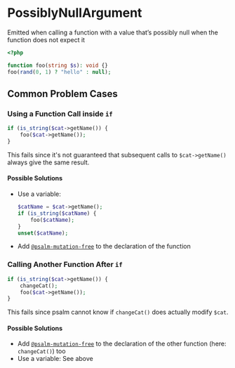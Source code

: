 # PossiblyNullArgument

Emitted when calling a function with a value that’s possibly null when the function does not expect it

```php
<?php

function foo(string $s): void {}
foo(rand(0, 1) ? "hello" : null);
```

## Common Problem Cases

### Using a Function Call inside `if`

```php
if (is_string($cat->getName()) {
    foo($cat->getName());
}
```
This fails since it's not guaranteed that subsequent calls to `$cat->getName()` always give the same result.

#### Possible Solutions

* Use a variable:
    ```php
    $catName = $cat->getName();
    if (is_string($catName) {
        foo($catName);
    }
    unset($catName);
    ```
* Add [`@psalm-mutation-free`](../../annotating_code/supported_annotations.md#psalm-mutation-free) to the declaration of the function

### Calling Another Function After `if`

```php
if (is_string($cat->getName()) {
    changeCat();
    foo($cat->getName());
}
```
This fails since psalm cannot know if `changeCat()` does actually modify `$cat`.

#### Possible Solutions

* Add [`@psalm-mutation-free`](../../annotating_code/supported_annotations.md#psalm-mutation-free) to the declaration of the other function (here: `changeCat()`) too
* Use a variable: See above
